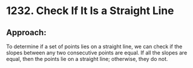 # 1232. Check If It Is a Straight Line

## Approach:
To determine if a set of points lies on a straight line, we can check if the slopes between any two consecutive points are equal. If all the slopes are equal, then the points lie on a straight line; otherwise, they do not.

